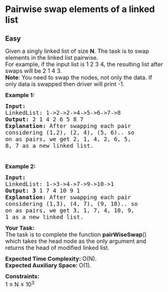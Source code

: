 # Pairwise swap elements of a linked list
## Easy 
<div class="problem-statement">
                <p></p><p><span style="font-size:18px">Given a singly linked list of size <strong>N</strong>. The task is to swap elements in the linked list pairwise.<br>
For example, if the input list is 1 2 3 4, the resulting list after swaps will be 2 1 4 3.<br>
<strong>Note</strong>: You need to swap the nodes, not only the data. If only data is swapped then driver will print -1.</span></p>

<p><span style="font-size:18px"><strong>Example 1:</strong></span></p>

<pre><span style="font-size:18px"><strong>Input:
</strong>LinkedList: 1-&gt;2-&gt;2-&gt;4-&gt;5-&gt;6-&gt;7-&gt;8
<strong>Output: </strong>2&nbsp;1&nbsp;4&nbsp;2&nbsp;6&nbsp;5&nbsp;8&nbsp;7<strong>
Explanation: </strong>After swapping each pair
considering (1,2), (2, 4), (5, 6).. so
on as pairs, we get 2, 1, 4, 2, 6, 5,
8, 7 as a new linked list.</span>
</pre>

<p>&nbsp;</p>

<p><span style="font-size:18px"><strong>Example 2:</strong></span></p>

<pre><span style="font-size:18px"><strong>Input:
</strong>LinkedList: 1-&gt;3-&gt;4-&gt;7-&gt;9-&gt;10-&gt;1
<strong>Output: 3</strong>&nbsp;1&nbsp;7&nbsp;4&nbsp;10&nbsp;9&nbsp;1<strong>
Explanation: </strong>After swapping each pair
considering (1,3), (4, 7), (9, 10).. so
on as pairs, we get 3, 1, 7, 4, 10, 9,
1 as a new linked list.</span></pre>

<p><span style="font-size:18px"><strong>Your Task:</strong><br>
The task is to complete the function&nbsp;<strong>pairWiseSwap</strong>() which takes the head node as the only argument and returns the head of modified linked list.</span></p>

<p><span style="font-size:18px"><strong>Expected Time Complexity:&nbsp;</strong>O(N).<br>
<strong>Expected Auxiliary Space:&nbsp;</strong>O(1).</span></p>

<p><span style="font-size:18px"><strong>Constraints:</strong><br>
1 ≤ N ≤&nbsp;10<sup>3</sup></span></p>
 <p></p>
            </div>